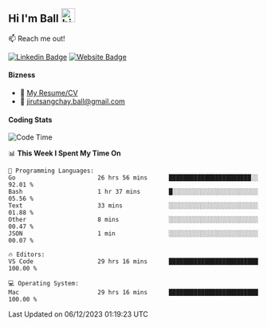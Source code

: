 ## Hi I'm Ball <img src="https://user-images.githubusercontent.com/1303154/88677602-1635ba80-d120-11ea-84d8-d263ba5fc3c0.gif" width="28px" height="28px" alt="hi">
 
:mailbox: Reach me out!

[![Linkedin Badge](https://img.shields.io/badge/-Jirut-0e76a8?style=flat&labelColor=0e76a8&logo=linkedin&logoColor=white)](https://www.linkedin.com/in/jirut-sangchay-338370251)
[![Website Badge](https://img.shields.io/badge/Website-184aa8?logo=website&logoColor=)](https://resume-jirut.web.app)

<!-- TODO: Add last video link -->
#### Bizness
- :paperclip: [My Resume/CV](https://github.com/Jirut01/Jirut01/blob/main/resume_jirut.pdf)
- :email: jirutsangchay.ball@gmail.com

#### Coding Stats


<!--START_SECTION:waka-->
![Code Time](http://img.shields.io/badge/Code%20Time-578%20hrs%2032%20mins-blue)

📊 **This Week I Spent My Time On** 

```text
💬 Programming Languages: 
Go                       26 hrs 56 mins      ███████████████████████░░   92.01 % 
Bash                     1 hr 37 mins        █░░░░░░░░░░░░░░░░░░░░░░░░   05.56 % 
Text                     33 mins             ░░░░░░░░░░░░░░░░░░░░░░░░░   01.88 % 
Other                    8 mins              ░░░░░░░░░░░░░░░░░░░░░░░░░   00.47 % 
JSON                     1 min               ░░░░░░░░░░░░░░░░░░░░░░░░░   00.07 % 

🔥 Editors: 
VS Code                  29 hrs 16 mins      █████████████████████████   100.00 % 

💻 Operating System: 
Mac                      29 hrs 16 mins      █████████████████████████   100.00 % 
```


 Last Updated on 06/12/2023 01:19:23 UTC
<!--END_SECTION:waka-->
